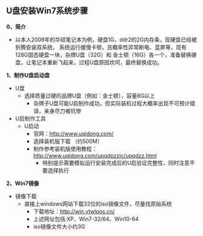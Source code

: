 ## U盘安装Win7系统步骤

**0、简介**
- 以本人2009年的华硕笔记本为例，硬盘1G，ddr2的2G内存条，现硬盘已经被折腾安装双系统，
系统运行缓慢卡顿，且概率性异常断电、蓝屏等，现有128G固态硬盘一块，杂牌U盘（32G）和
金士顿（16G）各一个，准备替换硬盘，让笔记本重新飞起来，过程U盘原因坎坷，最终替换成功。

**1、制作U盘启动盘**
- U盘
  - 选择质量过硬的品牌U盘（例如：金士顿），容量8G以上
    - 杂牌子U盘可能U启制作成功，但实际装机过程大概率出现不可预计错误，亲身尽力被坑惨
- U启制作工具
  - U启动
    - 官网：http://www.uqidong.com/
    - 选择装机版下载 （约500M）
    - 制作参考装机版使用教程：http://www.uqidong.com/upqdpzzjc/upqdzz.html
      - 特别提示需要模拟运行安装完成后的U启验证完整性，同时注意不要选择执行
 
**2、Win7镜像**
- 镜像下载
  - 直接上windows网站下载32位的iso镜像文件，尽量找原始系统
    - 下载地址：http://win.ytwlpos.cn/
    - 上述网址包括:XP、Win7-32/64、Win10-64
    - iso镜像文件大小约3G
